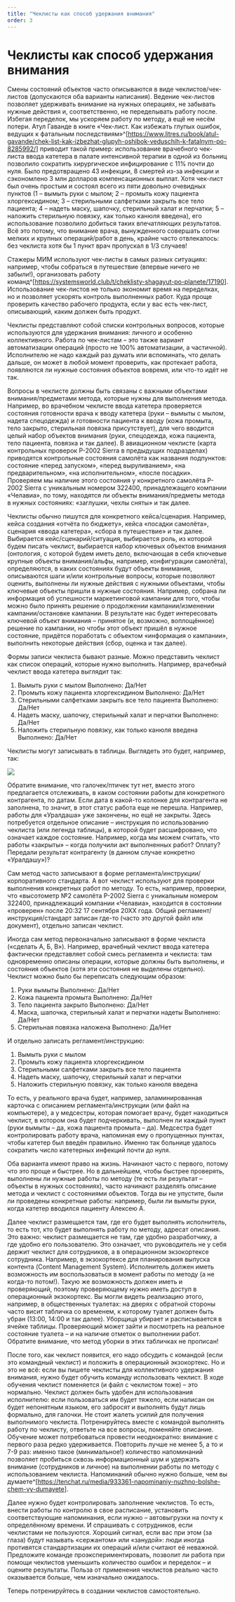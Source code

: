 ```yaml
---
title: "Чеклисты как способ удержания внимания"
order: 3
---
```


# Чеклисты как способ удержания внимания

Смены состояний объектов часто описываются в виде чеклистов/чек-листов (допускаются оба варианты написания). Ведение чек-листов позволяет удерживать внимание на нужных операциях, не забывать нужные действия и, соответственно, не переделывать работу после. Избегая переделок, мы ускоряем работу по методу, а ещё не несём потери. Атул Гаванде в книге «Чек-лист. Как избежать глупых ошибок, ведущих к фатальным последствиям»^[<https://www.litres.ru/book/atul-gavande/chek-list-kak-izbezhat-glupyh-oshibok-veduschih-k-fatalnym-po-8285992/>] приводит такой пример: использование врачебного чек-листа ввода катетера в палате интенсивной терапии в одной из больниц позволило сократить хирургическое инфицирование с 11% почти до нуля. Было предотвращено 43 инфекции, 8 смертей из-за инфекции и сэкономлено 3 млн долларов компенсационных выплат. Хотя чек-лист был очень простым и состоял всего из пяти довольно очевидных пунктов (1 – вымыть руки с мылом; 2 – промыть кожу пациента хлоргексидином; 3 – стерильными салфетками закрыть все тело пациента; 4 – надеть маску, шапочку, стерильный халат и перчатки; 5 – наложить стерильную повязку, как только канюля введена), его использование позволило добиться таких впечатляющих результатов. Всё это потому, что внимание врача, вынужденного совершать сотни мелких и крупных операций/работ в день, крайне часто отвлекалось: без чеклиста хотя бы 1 пункт врач пропускал в 1/3 случаев!

Стажеры МИМ используют чек-листы в самых разных ситуациях: например, чтобы собраться в путешествие (впервые ничего не забыли!), организовать работу команд^[<https://systemsworld.club/t/cheklisty-shagayut-po-planete/17190>]. Использование чек-листов не только экономит время на переделках, но и позволяет ускорять контроль выполненных работ. Куда проще проверить качество рабочего продукта, если у вас есть чек-лист, описывающий, каким должен быть продукт.

Чеклисты представляют собой списки контрольных вопросов, которые используются для удержания внимания: личного и особенно коллективного. Работа по чек-листам – это также вариант автоматизации операций (просто не 100% автоматизации, а частичной). Исполнителю не надо каждый раз думать или вспоминать, что делать дальше, он может в любой момент проверить, как протекает работа, появляются ли нужные состояния объектов вовремя, или что-то идёт не так.

Вопросы в чеклисте должны быть связаны с важными объектами внимания/предметами метода, которые нужны для выполнения метода. Например, во врачебном чеклисте ввода катетера проверяется состояния готовности врача к вводу катетера (руки – вымыты с мылом, надета спецодежда) и готовности пациента к вводу (кожа промыта, тело закрыто, стерильная повязка присутствует), для чего вводится целый набор объектов внимания (руки, спецодежда, кожа пациента, тело пациента, повязка и так далее). В авиационном чеклисте (карта контрольных проверок P-2002 Sierra в предыдущих подразделах) приводятся контрольные состояния самолёта как названия подпунктов: состояние «перед запуском», «перед выруливанием», «на предварительном», «на исполнительном», «после посадки». Проверяем мы наличие этого состояния у конкретного самолёта P-2002 Sierra с уникальным номером 322400, принадлежащего компании «Челавиа», по тому, находятся ли объекты внимания/предметы метода в нужных состояниях: «заглушки, чехлы сняты» и так далее.

Чеклисты обычно пишутся для конкретного кейса/сценария. Например, кейса создания «отчёта по бюджету», кейса «посадки самолёта», сценария «ввода катетера», «сбора в путешествие» и так далее. Выбирается кейс/сценарий/ситуация, выбирается роль, из которой будем писать чеклист, выбирается набор ключевых объектов внимания (онтология, с которой будем иметь дело, включающая в себя ключевые крупные объекты внимания/альфы, например, конфигурации самолёта), определяются, в каких состояниях будут объекты внимания, описываются шаги и/или контрольные вопросы, которые позволяют оценить, выполнены ли нужные действия с нужными объектами, чтобы ключевые объекты пришли в нужные состояния. Например, собрана ли информация об успешности маркетинговой кампании для того, чтобы можно было принять решение о продолжении кампании/изменении кампании/остановке кампании. В результате нас будет интересовать ключевой объект внимания – принятое (и, возможно, воплощённое) решение по кампании, но чтобы этот объект пришёл в нужное состояние, придётся поработать с объектом «информация о кампании», выполнить некоторые действия (сбор, оценка и так далее).

Формы записи чеклиста бывают разные. Можно представить чеклист как список операций, которые нужно выполнить. Например, врачебный чеклист ввода катетера выглядит так:

1. Вымыть руки с мылом Выполнено: Да/Нет
2. Промыть кожу пациента хлоргексидином Выполнено: Да/Нет
3. Стерильными салфетками закрыть все тело пациента Выполнено: Да/Нет
4. Надеть маску, шапочку, стерильный халат и перчатки Выполнено: Да/Нет
5. Наложить стерильную повязку, как только канюля введена Выполнено: Да/Нет

Чеклисты могут записывать в таблицы. Выглядеть это будет, например, так:

![](/ru/rational-work/35.png)

Обратите внимание, что галочек/птичек тут нет, вместо этого предлагается отслеживать, в каком состоянии работы для конкретного контрагента, по датам. Если дата в какой-то колонке для контрагента не заполнена, то значит, в этот статус работа еще не перешла. Например, работы для «Уралдаша» уже закончены, но ещё не закрыты. Здесь потребуется отдельное описание – инструкция по использованию чеклиста (или легенда таблицы), в которой будет расшифровано, что означает каждое состояние. Например, когда мы можем считать, что работы «закрыты» – когда получили акт выполненных работ? Оплату? Передали результат контрагенту (в данном случае конкретно «Уралдашу»)?

Сам метод часто записывают в форме регламента/инструкции/корпоративного стандарта. А вот чеклист используют для проверки выполнения конкретных работ по методу. То есть, например, проверки, что «высотометр №2 самолёта P-2002 Sierra с уникальным номером 322400, принадлежащий компании «Челавиа», находится в состоянии «проверен» после 20:32 17 сентября 20ХХ года. Общий регламент/инструкция/стандарт записан где-то (часто это другой файл или документ), отдельно записан чеклист.

Иногда сам метод первоначально записывают в форме чеклиста («сделать А, Б, В»). Например, врачебный чеклист ввода катетера фактически представляет собой смесь регламента и чеклиста: там одновременно описаны операции, которые должны быть выполнены, и состояния объектов (хотя эти состояния не выделены отдельно). Чеклист можно было бы переписать следующим образом:

1. Руки вымыты Выполнено: Да/Нет
2. Кожа пациента промыта Выполнено: Да/Нет
3. Тело пациента закрыто Выполнено: Да/Нет
4. Маска, шапочка, стерильный халат и перчатки надеты Выполнено: Да/Нет
5. Стерильная повязка наложена Выполнено: Да/Нет

И отдельно записать регламент/инструкцию:

1. Вымыть руки с мылом
2. Промыть кожу пациента хлоргексидином
3. Стерильными салфетками закрыть все тело пациента
4. Надеть маску, шапочку, стерильный халат и перчатки
5. Наложить стерильную повязку, как только канюля введена

То есть, у реального врача будет, например, заламинированная карточка с описанием регламента/инструкции (или файл на компьютере), а у медсестры, которая помогает врачу, будет находиться чеклист, в котором она будет подчеркивать, выполнен ли каждый пункт (руки вымыты – да, кожа пациента промыта – да). Медсестра будет контролировать работу врача, напоминая ему о пропущенных пунктах, чтобы катетер был введён правильно. Именно так больнице удалось сократить число катетерных инфекций почти до нуля.

Оба варианта имеют право на жизнь. Начинают часто с первого, потому что это проще и быстрее. Но в дальнейшем, чтобы быстрее проверять, выполнены ли нужные работы по методу (те есть ли результат – объекты в нужных состояниях), часто начинают разделять описание метода и чеклист с состояниями объектов. Тогда вы не упустите, были ли проведены конкретные работы: например, были ли вымыты руки, когда катетер вводился пациенту Алексею А.

Далее чеклист размещается там, где его будет выполнять исполнитель, то есть тот, кто будет выполнять работу по методу, адресат описания. Это важно: чеклист размещается не там, где удобно разработчику, а где удобно его пользователю. Это означает, что руководитель не у себя держит чеклист для сотрудников, а в операционном экзокортексе сотрудника. Например, в экзокортексе для планирования выпуска контента (Content Management System). Исполнитель должен иметь возможность им воспользоваться в момент работы по методу (а не когда-то потом!). Такую же возможность должен иметь и проверяющий, поэтому проверяющему нужно иметь доступ в операционный экзокортекс. Вы могли видеть реализацию этого, например, в общественных туалетах: на дверях с обратной стороны часто висит табличка со временем, к которому туалет должен быть убран (13:00, 14:00 и так далее). Уборщица убирает и расписывается в ячейке таблицы. Проверяющий может зайти и посмотреть на реальное состояние туалета – и на наличие отметок о выполнении работ. Обратите внимание, что метод уборки в этих табличках не прописан!

После того, как чеклист появится, его надо обсудить с командой (если это командный чеклист) и положить в операционный экзокортекс. Но и это не всё: если вы пишете чеклисты для коллективного удержания внимания, нужно будет обучить команду использовать чеклист. В ходе обучения чеклист поменяется (и файл с чеклистом тоже) – это нормально. Чеклист должен быть удобен для использования исполнителю: если пользоваться им будет тяжело, если написан он будет непонятным языком, его забросят и выполнять будут лишь формально, для галочки. Не стоит жалеть усилий для получения выполнимого чеклиста. Потренируйтесь вместе с командой выполнять работу по чеклисту, ответьте на все вопросы, поменяйте описание. Обучение может потребоваться провести неоднократно: внимание с первого раза редко удерживается. Повторить лучше не менее 5, а то и 7-9 раз: именно такое (минимальное!) количество напоминаний позволяет пробиться сквозь информационный шум и удержать внимание (сотрудников и личное) на выполнении работы по методу с использованием чеклиста. Напоминаний обычно нужно больше, чем вы думаете^[<https://tenchat.ru/media/933361-napominaniy-nuzhno-bolshe-chem-vy-dumayete>].

Далее нужно будет контролировать заполнение чеклистов. То есть, внести работы по контролю в свое расписание, установить соответствующие напоминания, если нужно – автовыгрузки на почту к определённому времени. И спрашивать с сотрудников, если чеклистами не пользуются. Хороший сигнал, если вас при этом (за глаза) будут называть «сержантом» или «занудой»: люди иногда противятся стандартизации их операций и/или считают её неважной. Предложите команде проэкспериментировать, позволит ли работа при помощи чеклистов уменьшить количество ошибок и переделок – и оцените результаты. Польза от применения чеклистов реально часто оказывается больше, чем изначально ожидалось.

Теперь потренируйтесь в создании чеклистов самостоятельно.